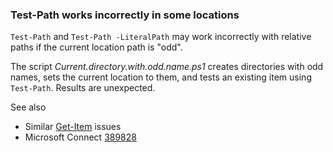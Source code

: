 
### Test-Path works incorrectly in some locations

`Test-Path` and `Test-Path -LiteralPath` may work incorrectly with relative
paths if the current location path is "odd".

The script *Current.directory.with.odd.name.ps1* creates directories with odd
names, sets the current location to them, and tests an existing item using
`Test-Path`. Results are unexpected.

See also

- Similar [Get-Item](../Get-Item) issues
- Microsoft Connect [389828](https://connect.microsoft.com/PowerShell/Feedback/Details/389828)

